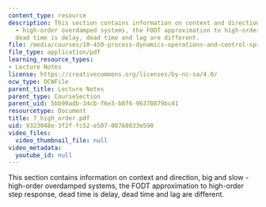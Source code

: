 ```yaml
---
content_type: resource
description: This section contains information on context and direction, big and slow
  - high-order overdamped systems, the FODT approximation to high-order step response,
  dead time is delay, dead time and lag are different.
file: /media/courses/10-450-process-dynamics-operations-and-control-spring-2006/9323048e3f2ffc52e50708760833e598_7_high_order.pdf
file_type: application/pdf
learning_resource_types:
- Lecture Notes
license: https://creativecommons.org/licenses/by-nc-sa/4.0/
ocw_type: OCWFile
parent_title: Lecture Notes
parent_type: CourseSection
parent_uid: 5bb90adb-34cb-f6e3-b8f6-96370879bc41
resourcetype: Document
title: 7_high_order.pdf
uid: 9323048e-3f2f-fc52-e507-08760833e598
video_files:
  video_thumbnail_file: null
video_metadata:
  youtube_id: null
---
```

This section contains information on context and direction, big and slow - high-order overdamped systems, the FODT approximation to high-order step response, dead time is delay, dead time and lag are different.
